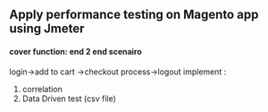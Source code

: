 <h2>Apply performance testing on Magento app using Jmeter</h2>
<h4>cover function: end 2 end scenairo</h4>
 login->add to cart ->checkout process->logout
implement :
<ol>
  <li>correlation</li>
  <li>Data Driven test (csv file)</li>
</ol>

